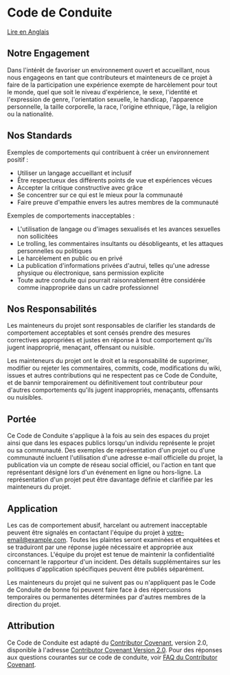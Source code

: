 # Code de Conduite

[Lire en Anglais](CODE_OF_CONDUCT_EN.md)

## Notre Engagement

Dans l'intérêt de favoriser un environnement ouvert et accueillant, nous nous engageons en tant que contributeurs et mainteneurs de ce projet à faire de la participation une expérience exempte de harcèlement pour tout le monde, quel que soit le niveau d'expérience, le sexe, l'identité et l'expression de genre, l'orientation sexuelle, le handicap, l'apparence personnelle, la taille corporelle, la race, l'origine ethnique, l'âge, la religion ou la nationalité.

## Nos Standards

Exemples de comportements qui contribuent à créer un environnement positif :

- Utiliser un langage accueillant et inclusif
- Être respectueux des différents points de vue et expériences vécues
- Accepter la critique constructive avec grâce
- Se concentrer sur ce qui est le mieux pour la communauté
- Faire preuve d'empathie envers les autres membres de la communauté

Exemples de comportements inacceptables :

- L'utilisation de langage ou d'images sexualisés et les avances sexuelles non sollicitées
- Le trolling, les commentaires insultants ou désobligeants, et les attaques personnelles ou politiques
- Le harcèlement en public ou en privé
- La publication d'informations privées d'autrui, telles qu'une adresse physique ou électronique, sans permission explicite
- Toute autre conduite qui pourrait raisonnablement être considérée comme inappropriée dans un cadre professionnel

## Nos Responsabilités

Les mainteneurs du projet sont responsables de clarifier les standards de comportement acceptables et sont censés prendre des mesures correctives appropriées et justes en réponse à tout comportement qu'ils jugent inapproprié, menaçant, offensant ou nuisible.

Les mainteneurs du projet ont le droit et la responsabilité de supprimer, modifier ou rejeter les commentaires, commits, code, modifications du wiki, issues et autres contributions qui ne respectent pas ce Code de Conduite, et de bannir temporairement ou définitivement tout contributeur pour d'autres comportements qu'ils jugent inappropriés, menaçants, offensants ou nuisibles.

## Portée

Ce Code de Conduite s'applique à la fois au sein des espaces du projet ainsi que dans les espaces publics lorsqu'un individu représente le projet ou sa communauté. Des exemples de représentation d'un projet ou d'une communauté incluent l'utilisation d'une adresse e-mail officielle du projet, la publication via un compte de réseau social officiel, ou l'action en tant que représentant désigné lors d'un événement en ligne ou hors-ligne. La représentation d'un projet peut être davantage définie et clarifiée par les mainteneurs du projet.

## Application

Les cas de comportement abusif, harcelant ou autrement inacceptable peuvent être signalés en contactant l'équipe du projet à [votre-email@example.com](mailto:votre-email@example.com). Toutes les plaintes seront examinées et enquêtées et se traduiront par une réponse jugée nécessaire et appropriée aux circonstances. L'équipe du projet est tenue de maintenir la confidentialité concernant le rapporteur d'un incident. Des détails supplémentaires sur les politiques d'application spécifiques peuvent être publiés séparément.

Les mainteneurs du projet qui ne suivent pas ou n'appliquent pas le Code de Conduite de bonne foi peuvent faire face à des répercussions temporaires ou permanentes déterminées par d'autres membres de la direction du projet.

## Attribution

Ce Code de Conduite est adapté du [Contributor Covenant](https://www.contributor-covenant.org), version 2.0, disponible à l'adresse [Contributor Covenant Version 2.0](https://www.contributor-covenant.org/version/2/0/code_of_conduct.html). Pour des réponses aux questions courantes sur ce code de conduite, voir [FAQ du Contributor Covenant](https://www.contributor-covenant.org/faq).
